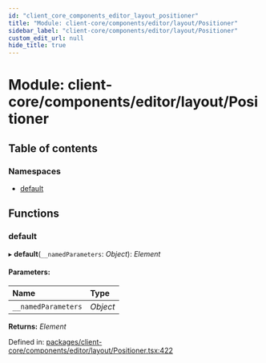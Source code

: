 ```yaml
---
id: "client_core_components_editor_layout_positioner"
title: "Module: client-core/components/editor/layout/Positioner"
sidebar_label: "client-core/components/editor/layout/Positioner"
custom_edit_url: null
hide_title: true
---
```


# Module: client-core/components/editor/layout/Positioner

## Table of contents

### Namespaces

- [default](client_core_components_editor_layout_positioner.default.md)

## Functions

### default

▸ **default**(`__namedParameters`: *Object*): *Element*

#### Parameters:

Name | Type |
:------ | :------ |
`__namedParameters` | *Object* |

**Returns:** *Element*

Defined in: [packages/client-core/components/editor/layout/Positioner.tsx:422](https://github.com/xr3ngine/xr3ngine/blob/9d253dc38/packages/client-core/components/editor/layout/Positioner.tsx#L422)
